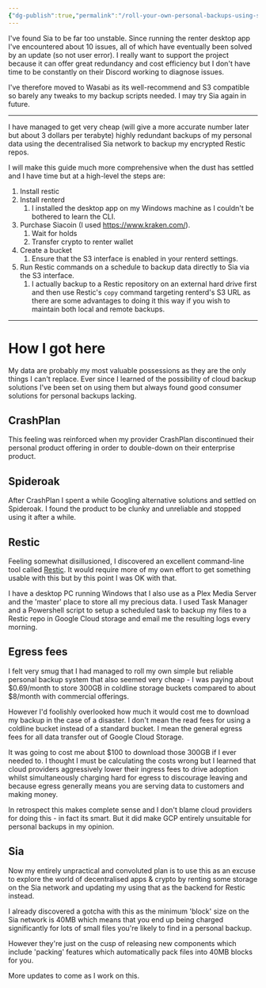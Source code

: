 ```yaml
---
{"dg-publish":true,"permalink":"/roll-your-own-personal-backups-using-sia-and-restic/","tags":["tech","backup"]}
---
```


I've found Sia to be far too unstable. Since running the renter desktop app I've encountered about 10 issues, all of which have eventually been solved by an update (so not user error). I really want to support the project because it can offer great redundancy and cost efficiency but I don't have time to be constantly on their Discord working to diagnose issues.

I've therefore moved to Wasabi as its well-recommend and S3 compatible so barely any tweaks to my backup scripts needed. I may try Sia again in future.

---
I have managed to get very cheap (will give a more accurate number later but about 3 dollars per terabyte) highly redundant backups of my personal data using the decentralised Sia network to backup my encrypted Restic repos.

I will make this guide much more comprehensive when the dust has settled and I have time but at a high-level the steps are:
1. Install restic
2. Install renterd
	1. I installed the desktop app on my Windows machine as I couldn't be bothered to learn the CLI.
3. Purchase Siacoin (I used https://www.kraken.com/).
	1. Wait for holds
	2. Transfer crypto to renter wallet
4. Create a bucket
	1. Ensure that the S3 interface is enabled in your renterd settings.
5. Run Restic commands on a schedule to backup data directly to Sia via the S3 interface.
	1. I actually backup to a Restic repository on an external hard drive first and then use Restic's `copy` command targeting renterd's S3 URL as there are some advantages to doing it this way if you wish to maintain both local and remote backups.

---
# How I got here
My data are probably my most valuable possessions as they are the only things I can't replace. Ever since I learned of the possibility of cloud backup solutions I've been set on using them but always found good consumer solutions for personal backups lacking.
## CrashPlan
This feeling was reinforced when my provider CrashPlan discontinued their personal product offering in order to double-down on their enterprise product.
## Spideroak
After CrashPlan I spent a while Googling alternative solutions and settled on Spideroak. I found the product to be clunky and unreliable and stopped using it after a while.
## Restic
Feeling somewhat disillusioned, I discovered an excellent command-line tool called [Restic](https://restic.net/). It would require more of my own effort to get something usable with this but by this point I was OK with that.

I have a desktop PC running Windows that I also use as a Plex Media Server and the 'master' place to store all my precious data. I used Task Manager and a Powershell script to setup a scheduled task to backup my files to a Restic repo in Google Cloud storage and email me the resulting logs every morning.
## Egress fees
I felt very smug that I had managed to roll my own simple but reliable personal backup system that also seemed very cheap - I was paying about $0.69/month to store 300GB in coldline storage buckets compared to about $8/month with commercial offerings.

However I'd foolishly overlooked how much it would cost me to download my backup in the case of a disaster. I don't mean the read fees for using a coldline bucket instead of a standard bucket. I mean the general egress fees for all data transfer out of Google Cloud Storage.

It was going to cost me about $100 to download those 300GB if I ever needed to. I thought I must be calculating the costs wrong but I learned that cloud providers aggressively lower their ingress fees to drive adoption whilst simultaneously charging hard for egress to discourage leaving and because egress generally means you are serving data to customers and making money.

In retrospect this makes complete sense and I don't blame cloud providers for doing this - in fact its smart. But it did make GCP entirely unsuitable for personal backups in my opinion.
## Sia
Now my entirely unpractical and convoluted plan is to use this as an excuse to explore the world of decentralised apps & crypto by renting some storage on the Sia network and updating my using that as the backend for Restic instead.

I already discovered a gotcha with this as the minimum 'block' size on the Sia network is 40MB which means that you end up being charged significantly for lots of small files you're likely to find in a personal backup.

However they're just on the cusp of releasing new components which include 'packing' features which automatically pack files into 40MB blocks for you.

More updates to come as I work on this.
